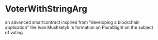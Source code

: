 # VoterWithStringArg
an advanced smartcontract inspired from "developing a blockchain application" the Ivan Mushketyk 's formation on PluralSight on the subject of voting
